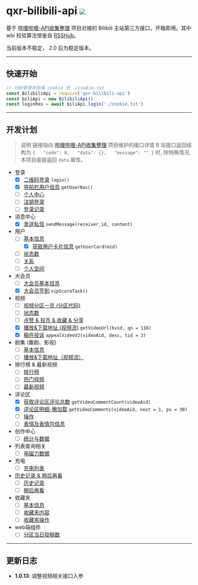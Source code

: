 # qxr-bilibili-api ![](https://img.shields.io/badge/API-qxr/bilibili-fb7299.svg)

基于 [哔哩哔哩-API收集整理](https://github.com/SocialSisterYi/bilibili-API-collect) 项目对接的 Bilibili 主站第三方接口，开箱即用。其中 wbi 校验算法借鉴自 [RSSHub](https://github.com/DIYgod/RSSHub)。

当前版本不稳定， 2.0 后为稳定版本。

---

## 快速开始

```javascript
// 扫码登录并存储 cookie 到 ./cookie.txt
const BilibiliApi = require('qxr-bilibili-api')
const biliApi = new BilibiliApi()
const loginRes = await biliApi.login('./cookie.txt')
```

---

## 开发计划

> 说明
> 链接指向 [哔哩哔哩-API收集整理](https://github.com/SocialSisterYi/bilibili-API-collect) 项目维护的接口详情
> B 站接口返回结构为 `{   "code": 0,   "data": {},   "message": "" }` 时, 除特殊情况, 本项目直接返回 `data` 属性。

- 登录
  - [x] [二维码登录](https://socialsisteryi.github.io/bilibili-API-collect/docs/login/login_action/QR.md) `login()`
  - [x] [导航栏用户信息](https://socialsisteryi.github.io/bilibili-API-collect/docs/login/login_info.html#%E5%AF%BC%E8%88%AA%E6%A0%8F%E7%94%A8%E6%88%B7%E4%BF%A1%E6%81%AF) `getUserNav()`
  - [ ] [个人中心](https://socialsisteryi.github.io/bilibili-API-collect/docs/login/member_center.md)
  - [ ] [注销登录](https://socialsisteryi.github.io/bilibili-API-collect/docs/login/exit.md)
  - [ ] [登录记录](https://socialsisteryi.github.io/bilibili-API-collect/docs/login/login_notice.md)
- 消息中心
  - [x] [发送私信](https://socialsisteryi.github.io/bilibili-API-collect/docs/message/private_msg.html#%E5%8F%91%E9%80%81%E7%A7%81%E4%BF%A1-web%E7%AB%AF) `sendMessage(receiver_id, content)`
- 用户
  - [ ] [基本信息](https://socialsisteryi.github.io/bilibili-API-collect/docs/user/info.md)
    - [x] [获取用户卡片信息](https://socialsisteryi.github.io/bilibili-API-collect/docs/user/info.html#%E7%94%A8%E6%88%B7%E5%90%8D%E7%89%87%E4%BF%A1%E6%81%AF) `getUserCard(mid)`
  - [ ] [状态数](https://socialsisteryi.github.io/bilibili-API-collect/docs/user/status_number.md)
  - [ ] [关系](https://socialsisteryi.github.io/bilibili-API-collect/docs/user/relation.md)
  - [ ] [个人空间](https://socialsisteryi.github.io/bilibili-API-collect/docs/user/space.md)
- 大会员
  - [ ] [大会员基本信息](https://socialsisteryi.github.io/bilibili-API-collect/docs/vip/info.md)
  - [x] [大会员签到](https://socialsisteryi.github.io/bilibili-API-collect/docs/vip/clockin.md) `vipScoreTask()`
- 视频
  - [ ] [视频分区一览 (分区代码)](https://socialsisteryi.github.io/bilibili-API-collect/docs/video/video_zone.md)
  - [ ] [状态数](https://socialsisteryi.github.io/bilibili-API-collect/docs/video/status_number.md)
  - [ ] [点赞 & 投币 & 收藏 & 分享](https://socialsisteryi.github.io/bilibili-API-collect/docs/video/action.md)
  - [x] [播放&下载地址 (视频流)](https://socialsisteryi.github.io/bilibili-API-collect/docs/video/videostream_url.md) `getVideoUrl(bvid, qn = 116)`
  - [x] [稿件投诉](https://socialsisteryi.github.io/bilibili-API-collect/docs/video/appeal.md) `appealVideoV2(videoAid, desc, tid = 3)`
- 剧集 (番剧、影视)
  - [ ] [基本信息](https://socialsisteryi.github.io/bilibili-API-collect/docs/bangumi/info.md)
  - [ ] [播放&下载地址（视频流）](https://socialsisteryi.github.io/bilibili-API-collect/docs/bangumi/videostream_url.md)
- 排行榜 & 最新视频
  - [ ] [排行榜](https://socialsisteryi.github.io/bilibili-API-collect/docs/video_ranking/ranking.md)
  - [ ] [热门视频](https://socialsisteryi.github.io/bilibili-API-collect/docs/video_ranking/popular.md)
  - [ ] [最新视频](https://socialsisteryi.github.io/bilibili-API-collect/docs/video_ranking/dynamic.md)
- 评论区
  - [x] [获取评论区评论总数](https://socialsisteryi.github.io/bilibili-API-collect/docs/comment/list.html#%E8%8E%B7%E5%8F%96%E8%AF%84%E8%AE%BA%E5%8C%BA%E8%AF%84%E8%AE%BA%E6%80%BB%E6%95%B0) `getVideoCommentCount(videoAid)`
  - [x] [评论区明细-懒加载](https://socialsisteryi.github.io/bilibili-API-collect/docs/comment/list.html#%E8%8E%B7%E5%8F%96%E8%AF%84%E8%AE%BA%E5%8C%BA%E6%98%8E%E7%BB%86-%E6%87%92%E5%8A%A0%E8%BD%BD) `getVideoComments(videoAid, next = 1, ps = 30)`
  - [ ] [操作](https://socialsisteryi.github.io/bilibili-API-collect/docs/comment/action.md)
  - [ ] [表情及表情包信息](https://socialsisteryi.github.io/bilibili-API-collect/docs/emoji/list.md)
- 创作中心
  - [ ] [统计与数据](https://socialsisteryi.github.io/bilibili-API-collect/docs/creativecenter/statistics&data.md)
- 列表查询相关
  - [ ] [电磁力数据](https://socialsisteryi.github.io/bilibili-API-collect/docs/creativecenter/railgun.md)
- 充电
  - [ ] [充电列表](https://socialsisteryi.github.io/bilibili-API-collect/docs/electric/charge_list.md)
- [历史记录 & 稍后再看](https://socialsisteryi.github.io/bilibili-API-collect/docs/history&toview)
  - [ ] [历史记录](https://socialsisteryi.github.io/bilibili-API-collect/docs/history&toview/history.md)
  - [ ] [稍后再看](https://socialsisteryi.github.io/bilibili-API-collect/docs/history&toview/toview.md)
- 收藏夹
  - [ ] [基本信息](https://socialsisteryi.github.io/bilibili-API-collect/docs/fav/info.md)
  - [ ] [收藏夹内容](https://socialsisteryi.github.io/bilibili-API-collect/docs/fav/list.md)
  - [ ] [收藏夹操作](https://socialsisteryi.github.io/bilibili-API-collect/docs/fav/action.md)
- web端组件
  - [ ] [分区当日投稿数](https://socialsisteryi.github.io/bilibili-API-collect/docs/web_widget/zone_upload.md)

---

## 更新日志

- **1.0.13**: 调整视频相关接口入参
